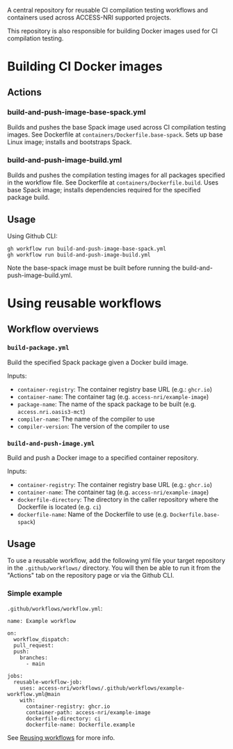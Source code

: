 A central repository for reusable CI compilation testing workflows and containers used across ACCESS-NRI supported projects.

This repository is also responsible for building Docker images used for CI compilation testing.

# Building CI Docker images

## Actions
### build-and-push-image-base-spack.yml

Builds and pushes the base Spack image used across CI compilation testing images. See Dockerfile at `containers/Dockerfile.base-spack`. Sets up base Linux image; installs and bootstraps Spack.

### build-and-push-image-build.yml

Builds and pushes the compilation testing images for all packages specified in the workflow file. See Dockerfile at `containers/Dockerfile.build`. Uses base Spack image; installs dependencies required for the specified package build.

## Usage
Using Github CLI:

```
gh workflow run build-and-push-image-base-spack.yml
gh workflow run build-and-push-image-build.yml
```

Note the base-spack image must be built before running the build-and-push-image-build.yml.

# Using reusable workflows

## Workflow overviews

### `build-package.yml`
Build the specified Spack package given a Docker build image.

Inputs:
* `container-registry`: The container registry base URL (e.g.: `ghcr.io`)
* `container-name`: The container tag (e.g. `access-nri/example-image`)
* `package-name`: The name of the spack package to be built (e.g. `access.nri.oasis3-mct`)
* `compiler-name`: The name of the compiler to use
* `compiler-version`: The version of the compiler to use

### `build-and-push-image.yml`
Build and push a Docker image to a specified container repository.

Inputs:
* `container-registry`: The container registry base URL (e.g.: `ghcr.io`)
* `container-name`: The container tag (e.g. `access-nri/example-image`)
* `dockerfile-directory`: The directory in the caller repository where the Dockerfile is located (e.g. `ci`)
* `dockerfile-name`: Name of the Dockerfile to use (e.g. `Dockerfile.base-spack`)

## Usage
To use a reusable workflow, add the following yml file your target repository in the `.github/workflows/` directory. You will then be able to run it from the "Actions" tab on the repository page or via the Github CLI.

### Simple example
`.github/workflows/workflow.yml`:

```
name: Example workflow

on:
  workflow_dispatch:
  pull_request:
  push:
    branches:
      - main

jobs:
  reusable-workflow-job:
    uses: access-nri/workflows/.github/workflows/example-workflow.yml@main
    with:
      container-registry: ghcr.io
      container-path: access-nri/example-image
      dockerfile-directory: ci
      dockerfile-name: Dockerfile.example
```

See [Reusing workflows](https://docs.github.com/en/actions/using-workflows/reusing-workflows#calling-a-reusable-workflow) for more info.
